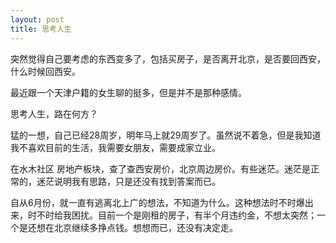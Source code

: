 ```yaml
---
layout: post
title: 思考人生
---
```


突然觉得自己要考虑的东西变多了，包括买房子，是否离开北京，是否要回西安，什么时候回西安。

最近跟一个天津户籍的女生聊的挺多，但是并不是那种感情。

思考人生，路在何方？

猛的一想，自己已经28周岁，明年马上就29周岁了。虽然说不着急，但是我知道我不喜欢目前的生活，我需要女朋友，需要成家立业。

在水木社区 房地产板块，查了查西安房价，北京周边房价。有些迷茫。迷茫是正常的，迷茫说明我有思路，只是还没有找到答案而已。

自从6月份，就一直有逃离北上广的想法，不知道为什么。这种想法时不时爆出来，时不时给我困扰。目前一个是刚租的房子，有半个月违约金，不想太突然；一个是还想在北京继续多挣点钱。想想而已，还没有决定走。
